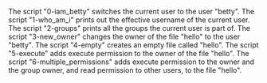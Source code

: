 The script "0-iam_betty" switches the current user to the user "betty".
The script "1-who_am_i" prints out the effective username of the current user.
The script "2-groups" prints all the groups the current user is part of.
The script "3-new_owner" changes the owner of the file "hello" to the user "betty".
The script "4-empty" creates an empty file called "hello".
The script "5-execute" adds execute permission to the owner of the file "hello".
The script "6-multiple_permissions" adds execute permission to the owner and the group owner, and read permission to other users, to the file "hello".
